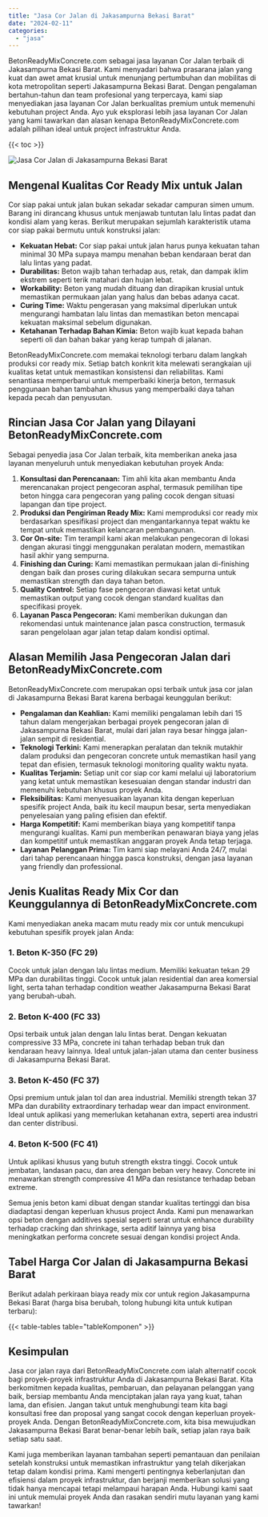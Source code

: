 ```yaml
---
title: "Jasa Cor Jalan di Jakasampurna Bekasi Barat"
date: "2024-02-11"
categories: 
  - "jasa"
---
```


BetonReadyMixConcrete.com sebagai jasa layanan Cor Jalan terbaik di Jakasampurna Bekasi Barat. Kami menyadari bahwa prasarana jalan yang kuat dan awet amat krusial untuk menunjang pertumbuhan dan mobilitas di kota metropolitan seperti Jakasampurna Bekasi Barat. Dengan pengalaman bertahun-tahun dan team profesional yang terpercaya, kami siap menyediakan jasa layanan Cor Jalan berkualitas premium untuk memenuhi kebutuhan project Anda. Ayo yuk eksplorasi lebih jasa layanan Cor Jalan yang kami tawarkan dan alasan kenapa BetonReadyMixConcrete.com adalah pilihan ideal untuk project infrastruktur Anda.

{{< toc >}}

![Jasa Cor Jalan di Jakasampurna Bekasi Barat](https://betoncor8.github.io/cor/harga-beton-readymix-concrete%20(34).png)

## Mengenal Kualitas Cor Ready Mix untuk Jalan

Cor siap pakai untuk jalan bukan sekadar sekadar campuran simen umum. Barang ini dirancang khusus untuk menjawab tuntutan lalu lintas padat dan kondisi alam yang keras. Berikut merupakan sejumlah karakteristik utama cor siap pakai bermutu untuk konstruksi jalan:

- **Kekuatan Hebat:** Cor siap pakai untuk jalan harus punya kekuatan tahan minimal 30 MPa supaya mampu menahan beban kendaraan berat dan lalu lintas yang padat.
- **Durabilitas:** Beton wajib tahan terhadap aus, retak, dan dampak iklim ekstrem seperti terik matahari dan hujan lebat.
- **Workability:** Beton yang mudah dituang dan dirapikan krusial untuk memastikan permukaan jalan yang halus dan bebas adanya cacat.
- **Curing Time:** Waktu pengerasan yang maksimal diperlukan untuk mengurangi hambatan lalu lintas dan memastikan beton mencapai kekuatan maksimal sebelum digunakan.
- **Ketahanan Terhadap Bahan Kimia:** Beton wajib kuat kepada bahan seperti oli dan bahan bakar yang kerap tumpah di jalanan.

BetonReadyMixConcrete.com memakai teknologi terbaru dalam langkah produksi cor ready mix. Setiap batch konkrit kita melewati serangkaian uji kualitas ketat untuk memastikan konsistensi dan reliabilitas. Kami senantiasa memperbarui untuk memperbaiki kinerja beton, termasuk penggunaan bahan tambahan khusus yang memperbaiki daya tahan kepada pecah dan penyusutan.

## Rincian Jasa Cor Jalan yang Dilayani BetonReadyMixConcrete.com

Sebagai penyedia jasa Cor Jalan terbaik, kita memberikan aneka jasa layanan menyeluruh untuk menyediakan kebutuhan proyek Anda:

1. **Konsultasi dan Perencanaan:** Tim ahli kita akan membantu Anda merencanakan project pengecoran asphal, termasuk pemilihan tipe beton hingga cara pengecoran yang paling cocok dengan situasi lapangan dan tipe project.
2. **Produksi dan Pengiriman Ready Mix:** Kami memproduksi cor ready mix berdasarkan spesifikasi project dan mengantarkannya tepat waktu ke tempat untuk memastikan kelancaran pembangunan.
3. **Cor On-site:** Tim terampil kami akan melakukan pengecoran di lokasi dengan akurasi tinggi menggunakan peralatan modern, memastikan hasil akhir yang sempurna.
4. **Finishing dan Curing:** Kami memastikan permukaan jalan di-finishing dengan baik dan proses curing dilakukan secara sempurna untuk memastikan strength dan daya tahan beton.
5. **Quality Control:** Setiap fase pengecoran diawasi ketat untuk memastikan output yang cocok dengan standard kualitas dan specifikasi proyek.
6. **Layanan Pasca Pengecoran:** Kami memberikan dukungan dan rekomendasi untuk maintenance jalan pasca construction, termasuk saran pengelolaan agar jalan tetap dalam kondisi optimal.

## Alasan Memilih Jasa Pengecoran Jalan dari BetonReadyMixConcrete.com

BetonReadyMixConcrete.com merupakan opsi terbaik untuk jasa cor jalan di Jakasampurna Bekasi Barat karena berbagai keunggulan berikut:

- **Pengalaman dan Keahlian:** Kami memiliki pengalaman lebih dari 15 tahun dalam mengerjakan berbagai proyek pengecoran jalan di Jakasampurna Bekasi Barat, mulai dari jalan raya besar hingga jalan-jalan sempit di residential.
- **Teknologi Terkini:** Kami menerapkan peralatan dan teknik mutakhir dalam produksi dan pengecoran concrete untuk memastikan hasil yang tepat dan efisien, termasuk teknologi monitoring quality waktu nyata.
- **Kualitas Terjamin:** Setiap unit cor siap cor kami melalui uji laboratorium yang ketat untuk memastikan kesesuaian dengan standar industri dan memenuhi kebutuhan khusus proyek Anda.
- **Fleksibilitas:** Kami menyesuaikan layanan kita dengan keperluan spesifik project Anda, baik itu kecil maupun besar, serta menyediakan penyelesaian yang paling efisien dan efektif.
- **Harga Kompetitif:** Kami memberikan biaya yang kompetitif tanpa mengurangi kualitas. Kami pun memberikan penawaran biaya yang jelas dan kompetitif untuk memastikan anggaran proyek Anda tetap terjaga.
- **Layanan Pelanggan Prima:** Tim kami siap melayani Anda 24/7, mulai dari tahap perencanaan hingga pasca konstruksi, dengan jasa layanan yang friendly dan professional.

## Jenis Kualitas Ready Mix Cor dan Keunggulannya di BetonReadyMixConcrete.com

Kami menyediakan aneka macam mutu ready mix cor untuk mencukupi kebutuhan spesifik proyek jalan Anda:

### 1\. Beton K-350 (FC 29)

Cocok untuk jalan dengan lalu lintas medium. Memiliki kekuatan tekan 29 MPa dan durabilitas tinggi. Cocok untuk jalan residential dan area komersial light, serta tahan terhadap condition weather Jakasampurna Bekasi Barat yang berubah-ubah.

### 2\. Beton K-400 (FC 33)

Opsi terbaik untuk jalan dengan lalu lintas berat. Dengan kekuatan compressive 33 MPa, concrete ini tahan terhadap beban truk dan kendaraan heavy lainnya. Ideal untuk jalan-jalan utama dan center business di Jakasampurna Bekasi Barat.

### 3\. Beton K-450 (FC 37)

Opsi premium untuk jalan tol dan area industrial. Memiliki strength tekan 37 MPa dan durability extraordinary terhadap wear dan impact environment. Ideal untuk aplikasi yang memerlukan ketahanan extra, seperti area industri dan center distribusi.

### 4\. Beton K-500 (FC 41)

Untuk aplikasi khusus yang butuh strength ekstra tinggi. Cocok untuk jembatan, landasan pacu, dan area dengan beban very heavy. Concrete ini menawarkan strength compressive 41 MPa dan resistance terhadap beban extreme.

Semua jenis beton kami dibuat dengan standar kualitas tertinggi dan bisa diadaptasi dengan keperluan khusus project Anda. Kami pun menawarkan opsi beton dengan additives spesial seperti serat untuk enhance durability terhadap cracking dan shrinkage, serta aditif lainnya yang bisa meningkatkan performa concrete sesuai dengan kondisi project Anda.

## Tabel Harga Cor Jalan di Jakasampurna Bekasi Barat

Berikut adalah perkiraan biaya ready mix cor untuk region Jakasampurna Bekasi Barat (harga bisa berubah, tolong hubungi kita untuk kutipan terbaru):

{{< table-tables table="tableKomponen" >}}

## Kesimpulan

Jasa cor jalan raya dari BetonReadyMixConcrete.com ialah alternatif cocok bagi proyek-proyek infrastruktur Anda di Jakasampurna Bekasi Barat. Kita berkomitmen kepada kualitas, pembaruan, dan pelayanan pelanggan yang baik, bersiap membantu Anda menciptakan jalan raya yang kuat, tahan lama, dan efisien. Jangan takut untuk menghubungi team kita bagi konsultasi free dan proposal yang sangat cocok dengan keperluan proyek-proyek Anda. Dengan BetonReadyMixConcrete.com, kita bisa mewujudkan Jakasampurna Bekasi Barat benar-benar lebih baik, setiap jalan raya baik setiap satu saat.

Kami juga memberikan layanan tambahan seperti pemantauan dan penilaian setelah konstruksi untuk memastikan infrastruktur yang telah dikerjakan tetap dalam kondisi prima. Kami mengerti pentingnya keberlanjutan dan efisiensi dalam proyek infrastruktur, dan berjanji memberikan solusi yang tidak hanya mencapai tetapi melampaui harapan Anda. Hubungi kami saat ini untuk memulai proyek Anda dan rasakan sendiri mutu layanan yang kami tawarkan!

